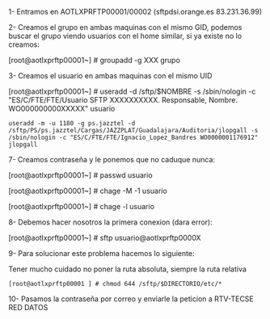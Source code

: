 1- Entramos en AOTLXPRFTP00001/00002 (sftpdsi.orange.es 83.231.36.99)

2- Creamos el grupo en ambas maquinas con el mismo GID, podemos buscar el grupo viendo usuarios con el home similar, si ya existe no lo creamos:

[root@aotlxprftp00001~] # groupadd -g XXX grupo

3- Creamos el usuario en ambas maquinas con el mismo UID

[root@aotlxprftp00001~] # useradd -d /sftp/$NOMBRE -s /sbin/nologin -c "ES/C/FTE/FTE/Usuario SFTP XXXXXXXXXX. Responsable, Nombre. WO000000000XXXXX" usuario

```
useradd -m -u 1180 -g ps.jazztel -d /sftp/PS/ps.jazztel/Cargas/JAZZPLAT/Guadalajara/Auditoria/jlopgall -s /sbin/nologin -c "ES/C/FTE/FTE/Ignacio_Lopez_Bandres WO0000001176912" jlopgall
```

7- Creamos contraseña y le ponemos que no caduque nunca:

[root@aotlxprftp00001~] # passwd usuario

[root@aotlxprftp00001~] # chage -M -1 usuario

[root@aotlxprftp00001~] # chage -l usuario

8- Debemos hacer nosotros la primera conexion (dara error):

[root@aotlxprftp00001~] # sftp usuario@aotlxprftp0000X

9- Para solucionar este problema hacemos lo siguiente:

Tener mucho cuidado no poner la ruta absoluta, siempre la ruta relativa
```
[root@aotlxprftp00001 ] # chmod 644 /sftp/$DIRECTORIO/etc/*
```

10- Pasamos la contraseña por correo y enviarle la peticion a RTV-TECSE RED DATOS